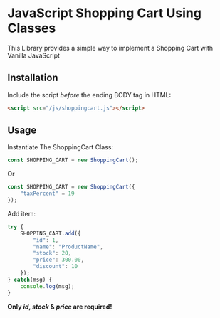 # JavaScript Shopping Cart Using Classes
This Library provides a simple way to implement a Shopping Cart with Vanilla JavaScript

## Installation

Include the script *before* the ending BODY tag in HTML: 

```html
<script src="/js/shoppingcart.js"></script>
```

## Usage
Instantiate The ShoppingCart Class:
```javascript
const SHOPPING_CART = new ShoppingCart();
```

Or

```javascript
const SHOPPING_CART = new ShoppingCart({
	"taxPercent" = 19
});
```

Add item:

```javascript
try {
	SHOPPING_CART.add({
		"id": 1,
		"name": "ProductName",
		"stock": 20,
		"price": 300.00,
		"discount": 10
	});
} catch(msg) {
	console.log(msg);
}
```

**Only *id*, *stock* & *price* are required!**